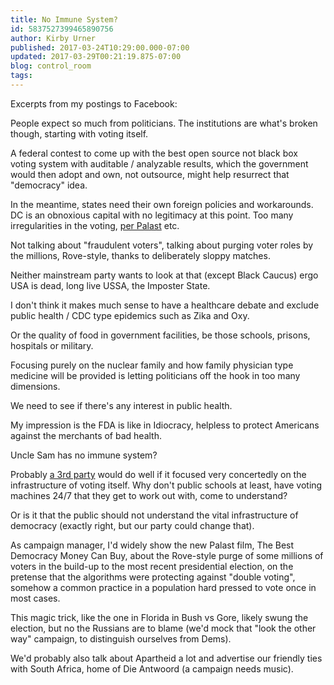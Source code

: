 ```yaml
---
title: No Immune System?
id: 5837527399465890756
author: Kirby Urner
published: 2017-03-24T10:29:00.000-07:00
updated: 2017-03-29T00:21:19.875-07:00
blog: control_room
tags: 
---
```


Excerpts from my postings to Facebook:

People expect so much from politicians. The institutions are what's broken 
though, starting with voting itself.

A federal contest to come up with 
the best open source not black box voting system with auditable / 
analyzable results, which the government would then adopt and own, 
not outsource, might help resurrect that "democracy" idea.

In the meantime, states need their own foreign 
policies and workarounds. DC is an obnoxious capital with no legitimacy 
at this point. Too many irregularities in the voting, [per Palast](https://youtu.be/U2pUmcvOB0M) etc.

Not talking about "fraudulent voters", talking about purging voter roles
 by the millions, Rove-style, thanks to deliberately sloppy matches.

Neither mainstream party wants to look at that (except Black Caucus) 
ergo USA is dead, long live USSA, the Imposter State.

I don't think it makes much sense to have a healthcare debate and 
exclude public health / CDC type epidemics such as Zika and Oxy.

Or the 
quality of food in government facilities, be those schools, prisons, 
hospitals or military.

Focusing purely on the nuclear family and how 
family physician type medicine will be provided is letting politicians 
off the hook in too many dimensions.

We need to see if there's any 
interest in public health.

My impression is the FDA is like in 
Idiocracy, helpless to protect Americans against the merchants of bad 
health.

Uncle Sam has no immune system?

Probably
 [a 3rd party](http://controlroom.blogspot.com/2017/03/n8v-american.html) would do well if it focused very concertedly on the 
infrastructure of voting itself. Why don't public schools at least, have
 voting machines 24/7 that they get to work out with, come to 
understand?

Or is it that the public should not understand the vital 
infrastructure of democracy (exactly right, but our party could change 
that).

As campaign manager, I'd widely show the new Palast film, The 
Best Democracy Money Can Buy, about the Rove-style purge of some 
millions of voters in the build-up to the most recent presidential 
election, on the pretense that the algorithms were protecting against 
"double voting", somehow a common practice in a population hard pressed 
to vote once in most cases. 

This magic trick, like the one in Florida in Bush vs Gore, likely swung 
the election, but no the Russians are to 
blame (we'd mock that "look the other way" campaign, to distinguish 
ourselves from Dems).

We'd probably also talk about Apartheid a lot and 
advertise our friendly ties with South Africa, home of Die Antwoord (a 
campaign needs music).